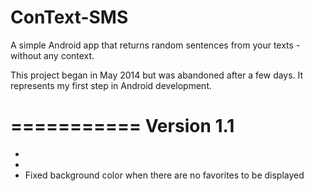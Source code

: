 ConText-SMS
============

A simple Android app that returns random sentences from your texts - without any context. 

This project began in May 2014 but was abandoned after a few days.  It represents my first step in Android development.

===========
Version 1.1
===========
+
+
+ Fixed background color when there are no favorites to be displayed
